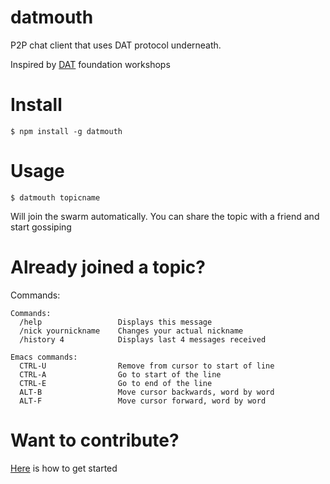 # datmouth

P2P chat client that uses DAT protocol underneath.

Inspired by [DAT](https://dat.foundation/) foundation workshops

# Install

```
$ npm install -g datmouth
```

# Usage

```
$ datmouth topicname
```

Will join the swarm automatically. You can share the topic with a friend and start gossiping


# Already joined a topic?

Commands:
```
Commands:
  /help                 Displays this message
  /nick yournickname    Changes your actual nickname
  /history 4            Displays last 4 messages received

Emacs commands:
  CTRL-U                Remove from cursor to start of line
  CTRL-A                Go to start of the line
  CTRL-E                Go to end of the line
  ALT-B                 Move cursor backwards, word by word
  ALT-F                 Move cursor forward, word by word
```

# Want to contribute?

[Here](docs/devs.md) is how to get started